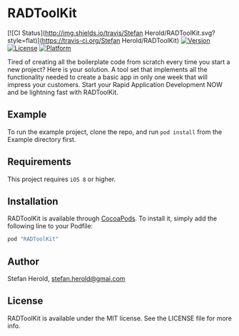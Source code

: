 # RADToolKit

[![CI Status](http://img.shields.io/travis/Stefan Herold/RADToolKit.svg?style=flat)](https://travis-ci.org/Stefan Herold/RADToolKit)
[![Version](https://img.shields.io/cocoapods/v/RADToolKit.svg?style=flat)](http://cocoapods.org/pods/RADToolKit)
[![License](https://img.shields.io/cocoapods/l/RADToolKit.svg?style=flat)](http://cocoapods.org/pods/RADToolKit)
[![Platform](https://img.shields.io/cocoapods/p/RADToolKit.svg?style=flat)](http://cocoapods.org/pods/RADToolKit)

Tired of creating all the boilerplate code from scratch every time you start a new project? Here is your solution. A tool set that implements all the functionality needed to create a basic app in only one week that will impress your customers. Start your Rapid Application Development NOW and be lightning fast with RADToolKit.

## Example

To run the example project, clone the repo, and run `pod install` from the Example directory first.

## Requirements

This project requires `iOS 8` or higher.

## Installation

RADToolKit is available through [CocoaPods](http://cocoapods.org). To install
it, simply add the following line to your Podfile:

```ruby
pod "RADToolKit"
```

## Author

Stefan Herold, stefan.herold@gmai.com

## License

RADToolKit is available under the MIT license. See the LICENSE file for more info.
